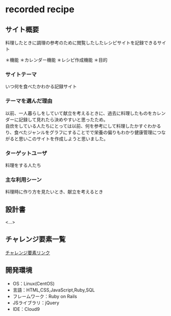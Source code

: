 # recorded recipe

## サイト概要
料理したときに調理の参考のために閲覧したしたレシピサイトを記録できるサイト

＊機能
  ＊カレンダー機能
  ＊レシピ作成機能
＊目的

### サイトテーマ
いつ何を食べたかわかる記録サイト

### テーマを選んだ理由
以前、一人暮らしをしていて献立を考えるときに、過去に料理したものをカレンダーに記録して見れたら決めやすいと思ったため。<br>
自炊をしている人たちにとっては以前、何を参考にして料理したかすぐわかるり、食べたジャンルをグラフにすることでで栄養の偏りもわかり健康管理につながると思いこのサイトを作成しようと思いました。

### ターゲットユーザ
料理をする人たち

### 主な利用シーン
料理時に作り方を見たいとき、献立を考えるとき

## 設計書
<...>

## チャレンジ要素一覧
[チャレンジ要素リンク](https://docs.google.com/spreadsheets/d/1JOr0skKkhRxZkdFON3QVWHU0aYcqBlxOa2OuriFrG-Q/edit?usp=sharing)


## 開発環境
- OS：Linux(CentOS)
- 言語：HTML,CSS,JavaScript,Ruby,SQL
- フレームワーク：Ruby on Rails
- JSライブラリ：jQuery
- IDE：Cloud9
